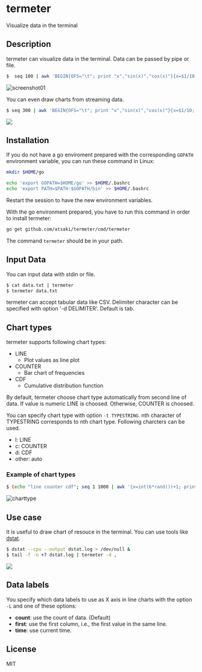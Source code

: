 # termeter
Visualize data in the terminal

## Description

termeter can visualize data in the terminal. Data can be passed by pipe or file.

```bash
$  seq 100 | awk 'BEGIN{OFS="\t"; print "x","sin(x)","cos(x)"}{x=$1/10; print x,sin(x),cos(x)}' | termeter
```

![screenshot01](https://qiita-image-store.s3.amazonaws.com/0/15114/d838dbcd-5629-3f7c-da0e-710a899dac20.png)

You can even draw charts from streaming data.  

```bash
$ seq 300 | awk 'BEGIN{OFS="\t"; print "x","sin(x)","cos(x)"}{x=$1/10; print x,sin(x),cos(x); system("sleep 0.1")}' | termeter
```

<a href="https://asciinema.org/a/18127"><img src="https://asciinema.org/a/18127.png" /></a>

## Installation

If you do not have a go enviroment prepared with the corresponding `GOPATH`
environment variable, you can run these command in Linux:

```bash
mkdir $HOME/go

echo 'export GOPATH=$HOME/go' >> $HOME/.bashrc
echo 'export PATH=$PATH:$GOPATH/bin' >> $HOME/.bashrc
```

Restart the session to have the new environment variables.

With the go environment prepared, you have to run this command in order to
install termeter:

```bash
go get github.com/atsaki/termeter/cmd/termeter
```

The command `termeter` should be in your path.

## Input Data

You can input data with stdin or file.

```bash
$ cat data.txt | termeter
$ termeter data.txt
```
termeter can accept tabular data like CSV. 
Delimiter character can be specified with option '-d DELIMITER'. Default is tab.

## Chart types

termeter supports following chart types:

* LINE
  * Plot values as line plot
* COUNTER
  * Bar chart of frequencies
* CDF
  * Cumulative distribution function

By default, termeter choose chart type automatically from second line of data.
If value is numeric LINE is choosed. Otherwise, COUNTER is choosed.

You can specify chart type with option ```-t TYPESTRING```.
nth character of TYPESTRING corresponds to nth chart type.
Following charcters can be used.

* l: LINE
* c: COUNTER
* d: CDF
* other: auto

### Example of chart types

```bash
$ (echo "line counter cdf"; seq 1 1000 | awk '{x=int(6*rand())+1; print x,x,x}') | termeter -d " " -t lcd -S numerical
```

![charttype](https://qiita-image-store.s3.amazonaws.com/0/15114/653ddf3a-bc0f-6f76-f39f-984bd33eaff4.png)

## Use case

It is useful to draw chart of resouce in the terminal.
You can use tools like [dstat](https://github.com/dagwieers/dstat).

```bash
$ dstat --cpu --output dstat.log > /dev/null &
$ tail -f -n +7 dstat.log | termeter -d ,
```

<a href="https://asciinema.org/a/18129"><img src="https://asciinema.org/a/18129.png" /></a>

## Data labels

You specify which data labels to use as X axis in line charts with the option `-L` and one of these options:

* **count**: use the count of data. (Default)
* **first**: use the first column, i.e., the first value in the same line.
* **time**: use current time.

## License

MIT
